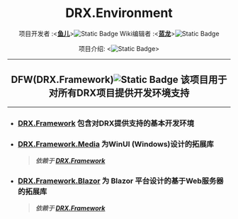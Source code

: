 <style>
    .abc{
        
    }
</style>
<div class="abc" align="center">
    <h1> DRX.Environment </h1>
  
项目开发者 :<[<strong>鱼儿</strong>](https://space.bilibili.com/288624638)>![Static Badge](https://img.shields.io/badge/BiliBili-Fish?style=flat&logo=%2300A1D6&logoColor=%232200ff&logoSize=auto&label=YuEr&labelColor=%23d782cd&color=%23ffffff&link=https%3A%2F%2Fspace.bilibili.com%2F288624638)
Wiki编辑者 :<[<strong>蓝龙</strong>](https://space.bilibili.com/168162766)>![Static Badge](https://img.shields.io/badge/Bilibili-Dragon?style=flat&logo=%2300A1D6&logoColor=%232200ff&logoSize=auto&label=BlueDragon&labelColor=%230099e6&color=%23ffffff&link=https%3A%2F%2Fspace.bilibili.com%2F168162766)

项目介绍: <<img alt="Static Badge" src="https://img.shields.io/badge/Wiki-DRX?style=flat&logo=%23006699&logoColor=%232200ff&logoSize=auto&label=DRX&labelColor=%2300be00&color=%23ffffff&link=https%3A%2F%2Fgithub.com%2Flxyesa%2FDRX.Environment%2Fwiki">>


</div>

-----

<div align="center">
    <h2>
DFW(DRX.Framework)<img alt="Static Badge" src="https://img.shields.io/badge/DRX-DFW?style=flat&logo=%23006699&logoColor=%232200ff&logoSize=auto&label=DFW&labelColor=%23a80000&color=%23ffffff&link=https%3A%2F%2Fgithub.com%2Flxyesa%2FDRX.Environment%2Ftree%2Fmaster%2FDRX.Framework"> 该项目用于对所有DRX项目提供开发环境支持
    </h2>
</div>

-----

- ### [DRX.Framework](https://github.com/lxyesa/DRX.Environment/tree/master/DRX.Framework)  包含对DRX提供支持的基本开发环境


- ### [DRX.Framework.Media](https://github.com/lxyesa/DRX.Environment/tree/master/DRX.Framework.Media)  为WinUI (Windows)设计的拓展库
    >***依赖于 [DRX.Framework](https://github.com/lxyesa/DRX.Environment/tree/master/DRX.Framework)***


- ### [DRX.Framework.Blazor](https://github.com/lxyesa/DRX.Environment/tree/master/DRX.Framework.Blazor)  为 Blazor 平台设计的基于Web服务器的拓展库
    >***依赖于 [DRX.Framework](https://github.com/lxyesa/DRX.Environment/tree/master/DRX.Framework)***

